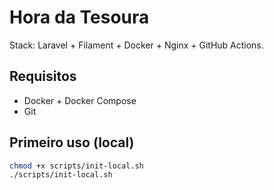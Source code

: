# Hora da Tesoura

Stack: Laravel + Filament + Docker + Nginx + GitHub Actions.

## Requisitos
- Docker + Docker Compose
- Git

## Primeiro uso (local)
```bash
chmod +x scripts/init-local.sh
./scripts/init-local.sh